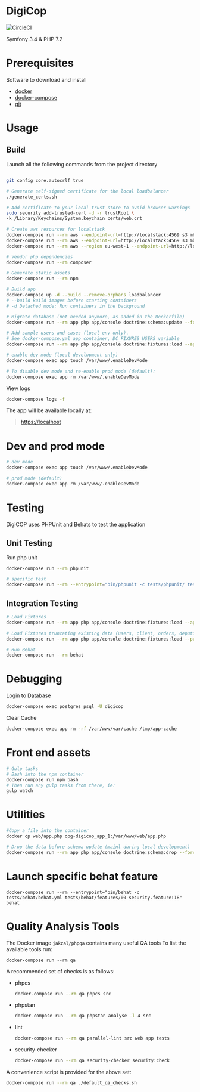 # DigiCop

[![CircleCI](https://circleci.com/gh/ministryofjustice/opg-digicop/tree/master.svg?style=svg&circle-token=79410497f5cde03ffb512d50e427dea8a272ff0b)](https://circleci.com/gh/ministryofjustice/opg-digicop/tree/master)

Symfony 3.4 & PHP 7.2

# Prerequisites
Software to download and install
-   [docker](https://docs.docker.com/install/)
-   [docker-compose](https://docs.docker.com/compose/install/)
-   [git](https://git-scm.com/book/en/v2/Getting-Started-Installing-Git)

# Usage
## Build
Launch all the following commands from the project directory
```bash

git config core.autocrlf true

# Generate self-signed certificate for the local loadbalancer
./generate_certs.sh

# Add certificate to your local trust store to avoid browser warnings
sudo security add-trusted-cert -d -r trustRoot \
-k /Library/Keychains/System.keychain certs/web.crt

# Create aws resources for localstack
docker-compose run --rm aws --endpoint-url=http://localstack:4569 s3 mb s3://sirius_test_bucket
docker-compose run --rm aws --endpoint-url=http://localstack:4569 s3 mb s3://test_bucket
docker-compose run --rm aws --region eu-west-1 --endpoint-url=http://localstack:4584 secretsmanager create-secret --name foo --secret-string bar

# Vendor php dependencies
docker-compose run --rm composer

# Generate static assets
docker-compose run --rm npm

# Build app
docker-compose up -d --build --remove-orphans loadbalancer
# --build Build images before starting containers
# -d Detached mode: Run containers in the background

# Migrate database (not needed anymore, as added in the Dockerfile)
docker-compose run --rm app php app/console doctrine:schema:update --force --dump-sql

# Add sample users and cases (local env only). 
# See docker-compose.yml app container, DC_FIXURES_USERS variable 
docker-compose run --rm app php app/console doctrine:fixtures:load --append

# enable dev mode (local development only)
docker-compose exec app touch /var/www/.enableDevMode

# To disable dev mode and re-enable prod mode (default):
docker-compose exec app rm /var/www/.enableDevMode
```

View logs
```bash
docker-compose logs -f
```

The app will be available locally at:
> [https://localhost](https://localhost/)




# Dev and prod mode
```bash
# dev mode
docker-compose exec app touch /var/www/.enableDevMode

# prod mode (default)
docker-compose exec app rm /var/www/.enableDevMode

```

# Testing
DigiCOP uses PHPUnit and Behats to test the application

## Unit Testing
Run php unit
```bash
docker-compose run --rm phpunit

# specific test
docker-compose run --rm --entrypoint="bin/phpunit -c tests/phpunit/ tests/phpunit/Service/UserProviderTest.php" phpunit

```

## Integration Testing
```bash
# Load Fixtures
docker-compose run --rm app php app/console doctrine:fixtures:load --append

# Load Fixtures truncating existing data (users, client, orders, deputies)
docker-compose run --rm app php app/console doctrine:fixtures:load --purge-with-truncate

# Run Behat
docker-compose run --rm behat
```

# Debugging
Login to Database
```bash
docker-compose exec postgres psql -U digicop
```

Clear Cache
```bash
docker-compose exec app rm -rf /var/www/var/cache /tmp/app-cache
```

# Front end assets

```bash
# Gulp tasks
# Bash into the npm container
docker-compose run npm bash
# Then run any gulp tasks from there, ie:
gulp watch
```



# Utilities


```bash
#Copy a file into the container
docker cp web/app.php opg-digicop_app_1:/var/www/web/app.php

# Drop the data before schema update (mainl during local development)
docker-compose run --rm app php app/console doctrine:schema:drop --force

```


# Launch specific behat feature

```
docker-compose run --rm --entrypoint="bin/behat -c tests/behat/behat.yml tests/behat/features/00-security.feature:18" behat
```

# Quality Analysis Tools
The Docker image `jakzal/phpqa` contains many useful QA tools
To list the available tools run:
```shell
docker-compose run --rm qa
```

A recommended set of checks is as follows:
-   phpcs
    ```bash
    docker-compose run --rm qa phpcs src
    ```
-   phpstan
    ```bash
    docker-compose run --rm qa phpstan analyse -l 4 src
    ```
-   lint
    ```bash
    docker-compose run --rm qa parallel-lint src web app tests
    ```
-   security-checker
    ```bash
    docker-compose run --rm qa security-checker security:check
    ```

A convenience script is provided for the above set:
```bash
docker-compose run --rm qa ./default_qa_checks.sh
```
